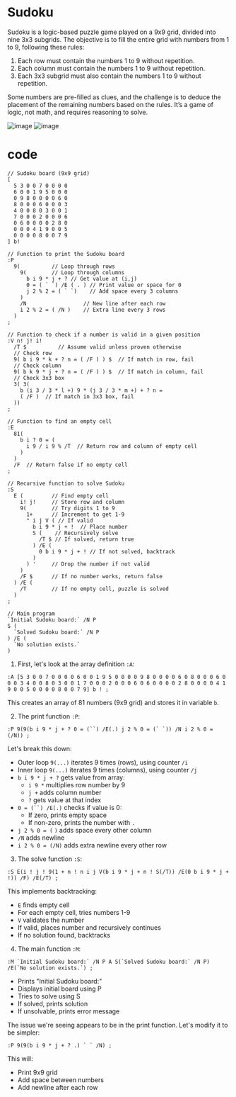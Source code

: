 # Sudoku

Sudoku is a logic-based puzzle game played on a 9x9 grid, divided into nine 3x3 subgrids. The objective is to fill the entire grid with numbers from 1 to 9, following these rules:

1. Each row must contain the numbers 1 to 9 without repetition.
2. Each column must contain the numbers 1 to 9 without repetition.
3. Each 3x3 subgrid must also contain the numbers 1 to 9 without repetition.

Some numbers are pre-filled as clues, and the challenge is to deduce the placement of the remaining numbers based on the rules. It’s a game of logic, not math, and requires reasoning to solve.

![image](https://github.com/user-attachments/assets/14f3b284-99c3-42b6-95ad-f51117e13a6a)
![image](https://github.com/user-attachments/assets/01154bfd-7ad3-4f97-a2e5-87188debc30f)


# code

```
// Sudoku board (9x9 grid)
[
  5 3 0 0 7 0 0 0 0
  6 0 0 1 9 5 0 0 0
  0 9 8 0 0 0 0 6 0
  8 0 0 0 6 0 0 0 3
  4 0 0 8 0 3 0 0 1
  7 0 0 0 2 0 0 0 6
  0 6 0 0 0 0 2 8 0
  0 0 0 4 1 9 0 0 5
  0 0 0 0 8 0 0 7 9
] b!

// Function to print the Sudoku board
:P
  9(          // Loop through rows
    9(        // Loop through columns
      b i 9 * j + ? // Get value at (i,j)
      0 = ( ` `) /E ( . ) // Print value or space for 0
      j 2 % 2 = ( ` `)    // Add space every 3 columns
    )
    /N                  // New line after each row
    i 2 % 2 = ( /N )    // Extra line every 3 rows
  )
;

// Function to check if a number is valid in a given position
:V n! j! i!
  /T $          // Assume valid unless proven otherwise
  // Check row
  9( b i 9 * k + ? n = ( /F ) ) $  // If match in row, fail
  // Check column
  9( b k 9 * j + ? n = ( /F ) ) $  // If match in column, fail
  // Check 3x3 box
  3( 3(
    b (i 3 / 3 * l +) 9 * (j 3 / 3 * m +) + ? n =
    ( /F )  // If match in 3x3 box, fail
  ))
;

// Function to find an empty cell
:E
  81(
    b i ? 0 = (
      i 9 / i 9 % /T  // Return row and column of empty cell
    )
  )
  /F  // Return false if no empty cell
;

// Recursive function to solve Sudoku
:S
  E (         // Find empty cell
    i! j!     // Store row and column
    9(        // Try digits 1 to 9
      1+      // Increment to get 1-9
      " i j V ( // If valid
        b i 9 * j + !  // Place number
        S (    // Recursively solve
          /T $ // If solved, return true
        ) /E (
          0 b i 9 * j + ! // If not solved, backtrack
        )
      ) '     // Drop the number if not valid
    )
    /F $      // If no number works, return false
  ) /E (
    /T        // If no empty cell, puzzle is solved
  )
;

// Main program
`Initial Sudoku board:` /N P
S ( 
  `Solved Sudoku board:` /N P 
) /E ( 
  `No solution exists.` 
)
```



1. First, let's look at the array definition `:A`:
```forth
:A [5 3 0 0 7 0 0 0 0 6 0 0 1 9 5 0 0 0 0 9 8 0 0 0 0 6 0 8 0 0 0 6 0 0 0 3 4 0 0 8 0 3 0 0 1 7 0 0 0 2 0 0 0 6 0 6 0 0 0 0 2 8 0 0 0 0 4 1 9 0 0 5 0 0 0 0 8 0 0 7 9] b ! ;
```
This creates an array of 81 numbers (9x9 grid) and stores it in variable `b`.

2. The print function `:P`:
```forth
:P 9(9(b i 9 * j + ? 0 = (``) /E(.) j 2 % 0 = (` `)) /N i 2 % 0 = (/N)) ;
```
Let's break this down:
- Outer loop `9(...)` iterates 9 times (rows), using counter `/i`
- Inner loop `9(...)` iterates 9 times (columns), using counter `/j`
- `b i 9 * j + ?` gets value from array:
  - `i 9 *` multiplies row number by 9
  - `j +` adds column number
  - `?` gets value at that index
- `0 = (``) /E(.)` checks if value is 0:
  - If zero, prints empty space
  - If non-zero, prints the number with `.`
- `j 2 % 0 = (` `)` adds space every other column
- `/N` adds newline
- `i 2 % 0 = (/N)` adds extra newline every other row

3. The solve function `:S`:
```forth
:S E(i ! j ! 9(1 + n ! n i j V(b i 9 * j + n ! S(/T)) /E(0 b i 9 * j + !)) /F) /E(/T) ;
```
This implements backtracking:
- `E` finds empty cell
- For each empty cell, tries numbers 1-9
- `V` validates the number
- If valid, places number and recursively continues
- If no solution found, backtracks

4. The main function `:M`:
```forth
:M `Initial Sudoku board:` /N P A S(`Solved Sudoku board:` /N P) /E(`No solution exists.`) ;
```
- Prints "Initial Sudoku board:"
- Displays initial board using P
- Tries to solve using S
- If solved, prints solution
- If unsolvable, prints error message

The issue we're seeing appears to be in the print function. Let's modify it to be simpler:

```forth
:P 9(9(b i 9 * j + ? .) ` ` /N) ;
```

This will:
- Print 9x9 grid
- Add space between numbers
- Add newline after each row
